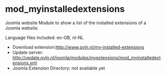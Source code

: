 # mod_myinstalledextensions
Joomla website Module to show a list of the installed extensions of a Joomla website.

Language files included: en-GB, nl-NL

* Download extension:http://www.pvln.nl/my-installed-extensions
* Update server: http://update.pvln.nl/joomla/modules/myextensions/mod_myinstalledextensions.xml
* Joomla Extension Directory: not available yet
